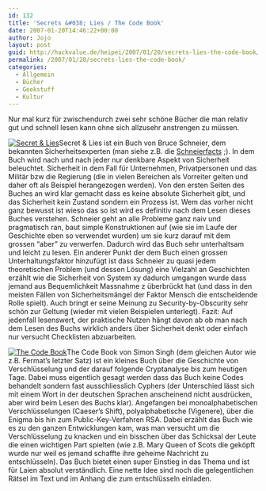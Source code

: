 ```yaml
---
id: 132
title: 'Secrets &#038; Lies / The Code Book'
date: 2007-01-20T14:46:22+00:00
author: Jojo
layout: post
guid: http://hackvalue.de/heipei/2007/01/20/secrets-lies-the-code-book/
permalink: /2007/01/20/secrets-lies-the-code-book/
categories:
  - Allgemein
  - Bücher
  - Geekstuff
  - Kultur
---
```

Nur mal kurz für zwischendurch zwei sehr schöne Bücher die man relativ gut und schnell lesen kann ohne sich allzusehr anstrengen zu müssen.
  
[<img src="/weblog/secrets_lies_schneier.jpg" alt="Secret &#038; Lies" class="alignleft" />](http://www.amazon.de/Secrets-Digital-Security-Networked-World/dp/0471453803/)Secret & Lies ist ein Buch von Bruce Schneier, dem bekannten Sicherheitsexperten (man siehe z.B. die [Schneierfacts](http://geekz.co.uk/schneierfacts/) ;). In dem Buch wird nach und nach jeder nur denkbare Aspekt von Sicherheit beleuchtet. Sicherheit in dem Fall für Unternehmen, Privatpersonen und das Militär bzw die Regierung (die in vielen Bereichen als Vorreiter gelten und daher oft als Beispiel herangezogen werden). Von den ersten Seiten des Buches an wird klar gemacht dass es keine absolute Sicherheit gibt, und das Sicherheit kein Zustand sondern ein Prozess ist. Wem das vorher nicht ganz bewusst ist wieso das so ist wird es definitiv nach dem Lesen dieses Buches verstehen. Schneier geht an alle Probleme ganz naiv und pragmatisch ran, baut simple Konstruktionen auf (wie sie im Laufe der Geschichte eben so verwendet wurden) um sie kurz darauf mit dem grossen &#8220;aber&#8221; zu verwerfen. Dadurch wird das Buch sehr unterhaltsam und leicht zu lesen. Ein anderer Punkt der dem Buch einen grossen Unterhaltungsfaktor hinzufügt ist dass Schneier zu quasi jedem theoretischen Problem (und dessen Lösung) eine Vielzahl an Geschichten erzählt wie die Sicherheit von System xy dadurch umgangen wurde dass jemand aus Bequemlichkeit Massnahme z überbrückt hat (und dass in den meisten Fällen von Sicherheitsmängel der Faktor Mensch die entscheidende Rolle spielt). Auch bringt er seine Meinung zu Security-by-Obscurity sehr schön zur Geltung (wieder mit vielen Beispielen unterlegt). Fazit: Auf jedenfall lesenswert, der praktische Nutzen hängt davon ab ob man nach dem Lesen des Buchs wirklich anders über Sicherheit denkt oder einfach nur versucht Checklisten abzuarbeiten.
  
[<img src="/weblog/the_code_book.jpg" alt="The Code Book" class="alignleft" />](http://www.amazon.de/Code-Book-Make-Break-Crack/dp/0385730624/)The Code Book von Simon Singh (dem gleichen Autor wie z.B. Fermat&#8217;s letzter Satz) ist ein kleines Buch über die Geschichte von Verschlüsselung und der darauf folgende Cryptanalyse bis zum heutigen Tage. Dabei muss eigentlich gesagt werden dass das Buch keine Codes behandelt sondern fast ausschliesslich Cyphers (der Unterschied lässt sich mit einem Wort in der deutschen Sprachen anscheinend nicht ausdrücken, aber wird beim Lesen des Buchs klar). Angefangen bei monoalphabetischen Verschlüsselungen (Caeser&#8217;s Shift), polyalphabetische (Vigenere), über die Enigma bis hin zum Public-Key-Verfahren RSA. Dabei erzählt das Buch wie es zu den ganzen Entwicklungen kam, was man versucht um die Verschlüsselung zu knacken und ein bisschen über das Schicksal der Leute die einen wichtigen Part spielten (wie z.B. Mary Queen of Scots die geköpft wurde nur weil es jemand schaffte ihre geheime Nachricht zu entschlüsseln). Das Buch bietet einen super Einstieg in das Thema und ist für Laien absolut verständlich. Eine nette Idee sind noch die gelegentlichen Rätsel im Text und im Anhang die zum entschlüsseln einladen.
